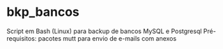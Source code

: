 # bkp_bancos
Script em Bash (Linux) para backup de bancos MySQL e Postgresql
Pré-requisitos: pacotes mutt para envio de e-mails com anexos
